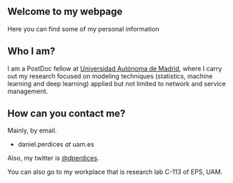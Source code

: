 ## Welcome to my webpage

Here you can find some of my personal information

## Who I am?

I am a PostDoc fellow at [Universidad Autónoma de Madrid](https://www.uam.es/), where I carry out my research focused on modeling techniques (statistics, machine learning and deep learning) applied but not limited to network and service management.

## How can you contact me?

Mainly, by email. 

- daniel.perdices *at* uam.es 
 
Also, my twitter is [@dperdices](https://twitter.com/dperdices).

You can also go to my workplace that is research lab C-113 of EPS, UAM.
